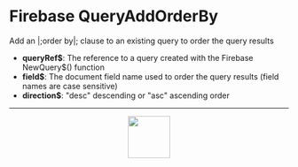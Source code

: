 # Firebase QueryAddOrderBy
Add an |;order by|; clause to an existing query to order the query results
- **queryRef&dollar;**: The reference to a query created with the Firebase NewQuery&dollar;() function
- **field&dollar;**: The document field name used to order the query results (field names are case sensitive)
- **direction&dollar;**: "desc" descending or "asc" ascending order
---
<p align="center"><img valign="middle" width="76px" src="https://drive.google.com/uc?export=view&id=1c2KO0LJpvMS9X9CAGV6dOfciR7OWhdKA" /></p>